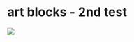 # art blocks - 2nd test

<img src="https://cdn.glitch.com/d30f150e-e6e9-426e-b442-6a3694788a69%2Fart6.png?v=1632959296680"/>
